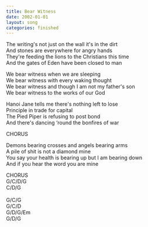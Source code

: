 ```yaml
---
title: Bear Witness
date: 2002-01-01
layout: song
categories: finished
---
```

The writing's not just on the wall it's in the dirt  
And stones are everywhere for angry hands  
They're feeding the lions to the Christians this time  
And the gates of Eden have been closed to man  

<div class="chorus">
  We bear witness when we are sleeping<br/>
  We bear witness with every waking thought<br/>
  We bear witness and though I am not my father's son<br/>
  We bear witness to the works of our God
</div>

Hanoi Jane tells me there's nothing left to lose  
Principle in trade for capital  
The Pied Piper is refusing to post bond  
And there's dancing ‘round the bonfires of war

<div class="chorus">CHORUS</div>

Demons bearing crosses and angels bearing arms  
A pile of shit is not a diamond mine  
You say your health is bearing up but I am bearing down  
And if you hear the word you are mine

<div class="chorus">CHORUS</div>

<div class="chords">
  G/C/D/G<br/>
  C/D/G<br/>
  <br/>
  G/C/G<br/>
  G/C/D<br/>
  G/D/G/Em<br/>
  G/D/G
</div>
